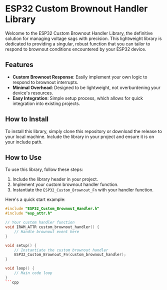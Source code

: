 # ESP32 Custom Brownout Handler Library

Welcome to the ESP32 Custom Brownout Handler Library, the definitive solution for managing voltage sags with precision. This lightweight library is dedicated to providing a singular, robust function that you can tailor to respond to brownout conditions encountered by your ESP32 device.

## Features
- **Custom Brownout Response**: Easily implement your own logic to respond to brownout interrupts.
- **Minimal Overhead**: Designed to be lightweight, not overburdening your device's resources.
- **Easy Integration**: Simple setup process, which allows for quick integration into existing projects.

## How to Install
To install this library, simply clone this repository or download the release to your local machine. Include the library in your project and ensure it is on your include path.

## How to Use
To use this library, follow these steps:
1. Include the library header in your project.
2. Implement your custom brownout handler function.
3. Instantiate the `ESP32_Custom_Brownout_Fn` with your handler function.

Here's a quick start example:

```cpp
#include "ESP32_Custom_Brownout_Handler.h"
#include "esp_attr.h"

// Your custom handler function
void IRAM_ATTR custom_brownout_handler() {
    // Handle brownout event here
}

void setup() {
    // Instantiate the custom brownout handler
    ESP32_Custom_Brownout_Fn(custom_brownout_handler);
}

void loop() {
    // Main code loop
}
```cpp